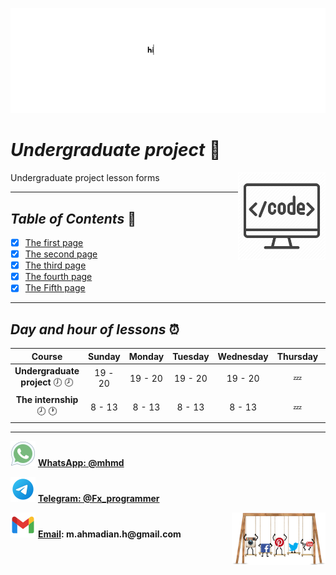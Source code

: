 
![banner](https://github.com/m-ahmadian-h/PNU_3991_AR/blob/main/gif/banner.gif)



# _Undergraduate project_ :wave: 
<img src="https://github.com/m-ahmadian-h/PNU_3991_AR/blob/main/img/banner.png" align="right"  width="140" />
Undergraduate project lesson forms

***

## _Table of Contents_ :mag_right:
* [x] [The first  page](https://github.com/m-ahmadian-h/PNU_3991_AR/blob/main/Courses/Undergraduate%20Project/Forms/01.jpg)
* [x] [The second page](https://github.com/m-ahmadian-h/PNU_3991_AR/blob/main/Courses/Undergraduate%20Project/Forms/02.jpg)
* [x] [The third  page](https://github.com/m-ahmadian-h/PNU_3991_AR/blob/main/Courses/Undergraduate%20Project/Forms/03.jpg)
* [x] [The fourth page](https://github.com/m-ahmadian-h/PNU_3991_AR/blob/main/Courses/Undergraduate%20Project/Forms/04.jpg)
* [x] [The Fifth  page](https://github.com/m-ahmadian-h/PNU_3991_AR/blob/main/Courses/Undergraduate%20Project/Forms/05.jpg)

***

## _Day and hour of lessons_ :alarm_clock:

|Course                                       |Sunday |Monday |Tuesday|Wednesday|Thursday|Friday|Saturday|
|:-------------------------------------------:|:-----:|:-----:|:-----:|:-------:|:------:|:----:|:------:|
|__Undergraduate project__   :clock7: :clock8:|19 - 20|19 - 20|19 - 20|19 - 20  |:zzz:   |:zzz: |19 - 20 |
|__The internship__   :clock8: :clock1:       |8 - 13 |8 - 13 |8 - 13 |8 - 13   |:zzz:   |:zzz: |8 - 13  |

***
![whatsapp](https://github.com/m-ahmadian-h/PNU_3991_AR/blob/main/img/whatsapp.svg)  __[WhatsApp: @mhmd](https://wa.me/+989215166403)__ 

![telegram](https://github.com/m-ahmadian-h/PNU_3991_AR/blob/main/img/telegram.svg)  __[Telegram: @Fx_programmer](https://telegram.me/Fx_programmer)__

![gmail](https://github.com/m-ahmadian-h/PNU_3991_AR/blob/main/img/gmail.svg)  __[Email](mailto:m.ahmadian.h@gmail.com): m.ahmadian.h@gmail.com__
<img src="https://github.com/m-ahmadian-h/PNU_3991_AR/blob/main/gif/04.gif" align="right" width="150" />

